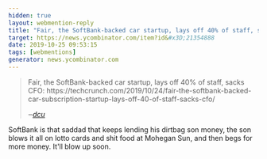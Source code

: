 ```yaml
---
hidden: true
layout: webmention-reply
title: "Fair, the SoftBank-backed car startup, lays off 40% of staff, sacks CFO: https://techcrunch.com/2019/10/24/fair-the-softbank-backed-car-subscription-startup-lays-off-40-of-staff-sacks-cfo/"
target: https://news.ycombinator.com/item?id&#x3D;21354888
date: 2019-10-25 09:53:15
tags: [webmentions]
generator: news.ycombinator.com
---
```





<blockquote class="p-in-reply-to h-cite external-citation">
  <p class="p-content">Fair, the SoftBank-backed car startup, lays off 40% of staff, sacks CFO: https://techcrunch.com/2019/10/24/fair-the-softbank-backed-car-subscription-startup-lays-off-40-of-staff-sacks-cfo/</p>
  <cite class="p-author">‒<a href="https://news.ycombinator.com/item?id&#x3D;21353912"
    rel="nofollow external noopener" target="_blank">dcu</a>
  </cite>
</blockquote>
SoftBank is that saddad that keeps lending his dirtbag son money, the son blows it all on lotto cards and shit food at  Mohegan Sun, and then begs for more money. It&#x27;ll blow up soon.


